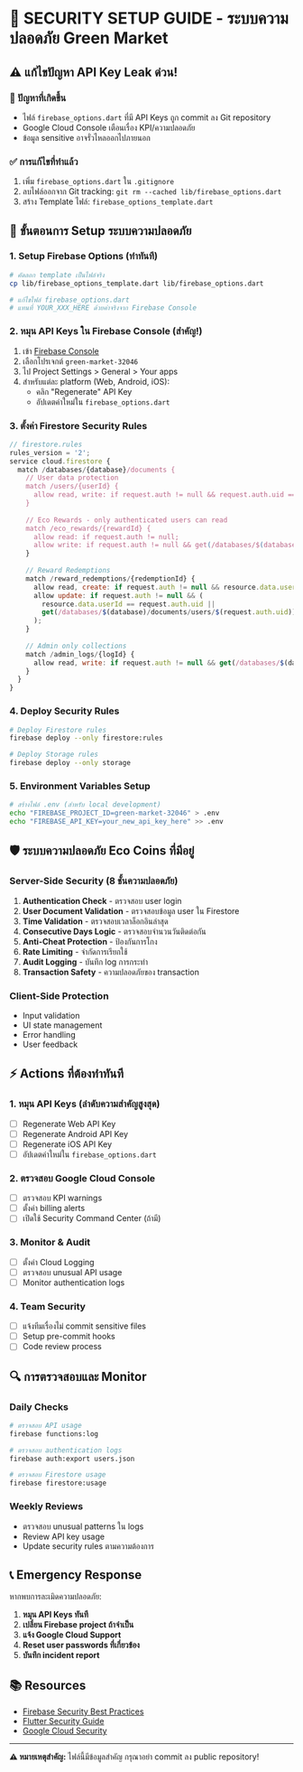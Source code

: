 # 🔐 SECURITY SETUP GUIDE - ระบบความปลอดภัย Green Market

## ⚠️ แก้ไขปัญหา API Key Leak ด่วน!

### 🚨 ปัญหาที่เกิดขึ้น
- ไฟล์ `firebase_options.dart` ที่มี API Keys ถูก commit ลง Git repository
- Google Cloud Console เตือนเรื่อง KPI/ความปลอดภัย
- ข้อมูล sensitive อาจรั่วไหลออกไปภายนอก

### ✅ การแก้ไขที่ทำแล้ว
1. เพิ่ม `firebase_options.dart` ใน `.gitignore`
2. ลบไฟล์ออกจาก Git tracking: `git rm --cached lib/firebase_options.dart`
3. สร้าง Template ไฟล์: `firebase_options_template.dart`

## 🔧 ขั้นตอนการ Setup ระบบความปลอดภัย

### 1. **Setup Firebase Options (ทำทันที)**
```bash
# คัดลอก template เป็นไฟล์จริง
cp lib/firebase_options_template.dart lib/firebase_options.dart

# แก้ไขไฟล์ firebase_options.dart
# แทนที่ YOUR_XXX_HERE ด้วยค่าจริงจาก Firebase Console
```

### 2. **หมุน API Keys ใน Firebase Console (สำคัญ!)**
1. เข้า [Firebase Console](https://console.firebase.google.com/)
2. เลือกโปรเจกต์ `green-market-32046`
3. ไป Project Settings > General > Your apps
4. สำหรับแต่ละ platform (Web, Android, iOS):
   - คลิก "Regenerate" API Key
   - อัปเดตค่าใหม่ใน `firebase_options.dart`

### 3. **ตั้งค่า Firestore Security Rules**
```javascript
// firestore.rules
rules_version = '2';
service cloud.firestore {
  match /databases/{database}/documents {
    // User data protection
    match /users/{userId} {
      allow read, write: if request.auth != null && request.auth.uid == userId;
    }
    
    // Eco Rewards - only authenticated users can read
    match /eco_rewards/{rewardId} {
      allow read: if request.auth != null;
      allow write: if request.auth != null && get(/databases/$(database)/documents/users/$(request.auth.uid)).data.isAdmin == true;
    }
    
    // Reward Redemptions
    match /reward_redemptions/{redemptionId} {
      allow read, create: if request.auth != null && resource.data.userId == request.auth.uid;
      allow update: if request.auth != null && (
        resource.data.userId == request.auth.uid ||
        get(/databases/$(database)/documents/users/$(request.auth.uid)).data.isAdmin == true
      );
    }
    
    // Admin only collections
    match /admin_logs/{logId} {
      allow read, write: if request.auth != null && get(/databases/$(database)/documents/users/$(request.auth.uid)).data.isAdmin == true;
    }
  }
}
```

### 4. **Deploy Security Rules**
```bash
# Deploy Firestore rules
firebase deploy --only firestore:rules

# Deploy Storage rules  
firebase deploy --only storage
```

### 5. **Environment Variables Setup**
```bash
# สร้างไฟล์ .env (สำหรับ local development)
echo "FIREBASE_PROJECT_ID=green-market-32046" > .env
echo "FIREBASE_API_KEY=your_new_api_key_here" >> .env
```

## 🛡️ ระบบความปลอดภัย Eco Coins ที่มีอยู่

### Server-Side Security (8 ชั้นความปลอดภัย)
1. **Authentication Check** - ตรวจสอบ user login
2. **User Document Validation** - ตรวจสอบข้อมูล user ใน Firestore
3. **Time Validation** - ตรวจสอบเวลาล็อกอินล่าสุด
4. **Consecutive Days Logic** - ตรวจสอบจำนวนวันติดต่อกัน
5. **Anti-Cheat Protection** - ป้องกันการโกง
6. **Rate Limiting** - จำกัดการเรียกใช้
7. **Audit Logging** - บันทึก log การกระทำ
8. **Transaction Safety** - ความปลอดภัยของ transaction

### Client-Side Protection
- Input validation
- UI state management  
- Error handling
- User feedback

## ⚡ Actions ที่ต้องทำทันที

### 1. **หมุน API Keys (ลำดับความสำคัญสูงสุด)**
- [ ] Regenerate Web API Key
- [ ] Regenerate Android API Key  
- [ ] Regenerate iOS API Key
- [ ] อัปเดตค่าใหม่ใน `firebase_options.dart`

### 2. **ตรวจสอบ Google Cloud Console**
- [ ] ตรวจสอบ KPI warnings
- [ ] ตั้งค่า billing alerts
- [ ] เปิดใช้ Security Command Center (ถ้ามี)

### 3. **Monitor & Audit**
- [ ] ตั้งค่า Cloud Logging
- [ ] ตรวจสอบ unusual API usage
- [ ] Monitor authentication logs

### 4. **Team Security**
- [ ] แจ้งทีมเรื่องไม่ commit sensitive files
- [ ] Setup pre-commit hooks
- [ ] Code review process

## 🔍 การตรวจสอบและ Monitor

### Daily Checks
```bash
# ตรวจสอบ API usage
firebase functions:log

# ตรวจสอบ authentication logs  
firebase auth:export users.json

# ตรวจสอบ Firestore usage
firebase firestore:usage
```

### Weekly Reviews  
- ตรวจสอบ unusual patterns ใน logs
- Review API key usage
- Update security rules ตามความต้องการ

## 📞 Emergency Response

หากพบการละเมิดความปลอดภัย:

1. **หมุน API Keys ทันที**
2. **เปลี่ยน Firebase project ถ้าจำเป็น**  
3. **แจ้ง Google Cloud Support**
4. **Reset user passwords ที่เกี่ยวข้อง**
5. **บันทึก incident report**

## 📚 Resources

- [Firebase Security Best Practices](https://firebase.google.com/docs/projects/api-keys)
- [Flutter Security Guide](https://docs.flutter.dev/deployment/security)
- [Google Cloud Security](https://cloud.google.com/security)

---

**⚠️ หมายเหตุสำคัญ:**
ไฟล์นี้มีข้อมูลสำคัญ กรุณาอย่า commit ลง public repository!
